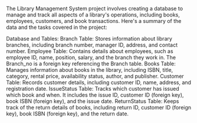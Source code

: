 The Library Management System project involves creating a database to manage and track all aspects of a library's operations, including books, employees, customers, and book transactions. Here's a summary of the data and the tasks covered in the project:

Database and Tables:
Branch Table: Stores information about library branches, including branch number, manager ID, address, and contact number.
Employee Table: Contains details about employees, such as employee ID, name, position, salary, and the branch they work in. The Branch_no is a foreign key referencing the Branch table.
Books Table: Manages information about books in the library, including ISBN, title, category, rental price, availability status, author, and publisher.
Customer Table: Records customer details, including customer ID, name, address, and registration date.
IssueStatus Table: Tracks which customer has issued which book and when. It includes the issue ID, customer ID (foreign key), book ISBN (foreign key), and the issue date.
ReturnStatus Table: Keeps track of the return details of books, including return ID, customer ID (foreign key), book ISBN (foreign key), and the return date.
